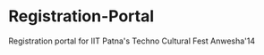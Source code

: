 Registration-Portal
===================

Registration portal for IIT Patna's Techno Cultural Fest Anwesha'14
